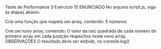 Teste de Performance 3
Exercício 15
ENUNCIADO
No arquivo script.js, siga as etapas abaixo:

Crie uma função que mapeia um array, contendo:
5 números

Crie um novo array, contendo:
O valor da raiz quadrada de cada número do primeiro array em cada posição respectiva neste novo array.
OBSERVAÇÕES
O resultado deve ser exibido, no console.log()
